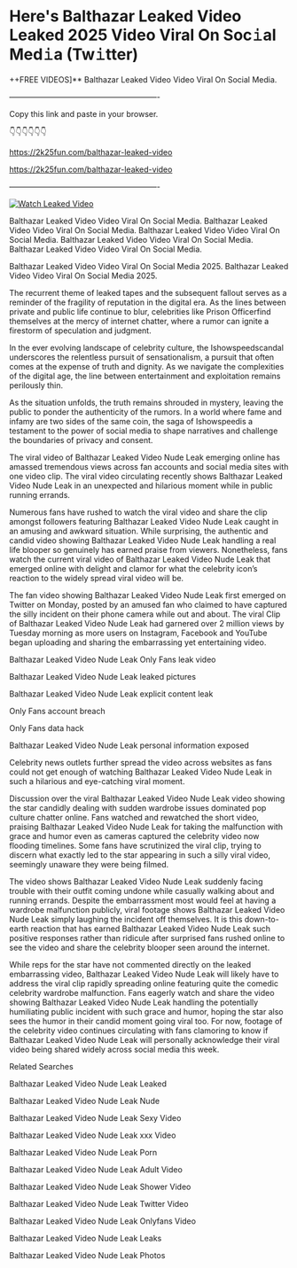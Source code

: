 # Here's Balthazar Leaked Video Leaked 2025 Video Viral On Soc𝚒al Med𝚒a (Tw𝚒tter)

++FREE VIDEOS]** Balthazar Leaked Video Video Viral On Social Media.

———————————————————-

Copy this link and paste in your browser.

👇👇👇👇👇👇

https://2k25fun.com/balthazar-leaked-video

https://2k25fun.com/balthazar-leaked-video

———————————————————-

[![Watch Leaked Video](https://miro.medium.com/v2/resize:fit:828/format:webp/1*cilzJN44JGOrTw9NJCrNHA.gif "Watch Leaked Video")](https://2k25fun.com/balthazar-leaked-video)

Balthazar Leaked Video Video Viral On Social Media. Balthazar Leaked Video Video Viral On Social Media. Balthazar Leaked Video Video Viral On Social Media. Balthazar Leaked Video Video Viral On Social Media. Balthazar Leaked Video Video Viral On Social Media.

Balthazar Leaked Video Video Viral On Social Media 2025. Balthazar Leaked Video Video Viral On Social Media 2025.

The recurrent theme of leaked tapes and the subsequent fallout serves as a reminder of the fragility of reputation in the digital era. As the lines between private and public life continue to blur, celebrities like Prison Officerfind themselves at the mercy of internet chatter, where a rumor can ignite a firestorm of speculation and judgment.

In the ever evolving landscape of celebrity culture, the Ishowspeedscandal underscores the relentless pursuit of sensationalism, a pursuit that often comes at the expense of truth and dignity. As we navigate the complexities of the digital age, the line between entertainment and exploitation remains perilously thin.

As the situation unfolds, the truth remains shrouded in mystery, leaving the public to ponder the authenticity of the rumors. In a world where fame and infamy are two sides of the same coin, the saga of Ishowspeedis a testament to the power of social media to shape narratives and challenge the boundaries of privacy and consent.

The viral video of Balthazar Leaked Video Nude Leak emerging online has amassed tremendous views across fan accounts and social media sites with one video clip. The viral video circulating recently shows Balthazar Leaked Video Nude Leak in an unexpected and hilarious moment while in public running errands.

Numerous fans have rushed to watch the viral video and share the clip amongst followers featuring Balthazar Leaked Video Nude Leak caught in an amusing and awkward situation. While surprising, the authentic and candid video showing Balthazar Leaked Video Nude Leak handling a real life blooper so genuinely has earned praise from viewers. Nonetheless, fans watch the current viral video of Balthazar Leaked Video Nude Leak that emerged online with delight and clamor for what the celebrity icon’s reaction to the widely spread viral video will be.

The fan video showing Balthazar Leaked Video Nude Leak first emerged on Twitter on Monday, posted by an amused fan who claimed to have captured the silly incident on their phone camera while out and about. The viral Clip of Balthazar Leaked Video Nude Leak had garnered over 2 million views by Tuesday morning as more users on Instagram, Facebook and YouTube began uploading and sharing the embarrassing yet entertaining video.

Balthazar Leaked Video Nude Leak Only Fans leak video

Balthazar Leaked Video Nude Leak leaked pictures

Balthazar Leaked Video Nude Leak explicit content leak

Only Fans account breach

Only Fans data hack

Balthazar Leaked Video Nude Leak personal information exposed

Celebrity news outlets further spread the video across websites as fans could not get enough of watching Balthazar Leaked Video Nude Leak in such a hilarious and eye-catching viral moment.

Discussion over the viral Balthazar Leaked Video Nude Leak video showing the star candidly dealing with sudden wardrobe issues dominated pop culture chatter online. Fans watched and rewatched the short video, praising Balthazar Leaked Video Nude Leak for taking the malfunction with grace and humor even as cameras captured the celebrity video now flooding timelines. Some fans have scrutinized the viral clip, trying to discern what exactly led to the star appearing in such a silly viral video, seemingly unaware they were being filmed.

The video shows Balthazar Leaked Video Nude Leak suddenly facing trouble with their outfit coming undone while casually walking about and running errands. Despite the embarrassment most would feel at having a wardrobe malfunction publicly, viral footage shows Balthazar Leaked Video Nude Leak simply laughing the incident off themselves. It is this down-to-earth reaction that has earned Balthazar Leaked Video Nude Leak such positive responses rather than ridicule after surprised fans rushed online to see the video and share the celebrity blooper seen around the internet.

While reps for the star have not commented directly on the leaked embarrassing video, Balthazar Leaked Video Nude Leak will likely have to address the viral clip rapidly spreading online featuring quite the comedic celebrity wardrobe malfunction. Fans eagerly watch and share the video showing Balthazar Leaked Video Nude Leak handling the potentially humiliating public incident with such grace and humor, hoping the star also sees the humor in their candid moment going viral too. For now, footage of the celebrity video continues circulating with fans clamoring to know if Balthazar Leaked Video Nude Leak will personally acknowledge their viral video being shared widely across social media this week.

Related Searches

Balthazar Leaked Video Nude Leak Leaked

Balthazar Leaked Video Nude Leak Nude

Balthazar Leaked Video Nude Leak Sexy Video

Balthazar Leaked Video Nude Leak xxx Video

Balthazar Leaked Video Nude Leak Porn

Balthazar Leaked Video Nude Leak Adult Video

Balthazar Leaked Video Nude Leak Shower Video

Balthazar Leaked Video Nude Leak Twitter Video

Balthazar Leaked Video Nude Leak Onlyfans Video

Balthazar Leaked Video Nude Leak Leaks

Balthazar Leaked Video Nude Leak Photos